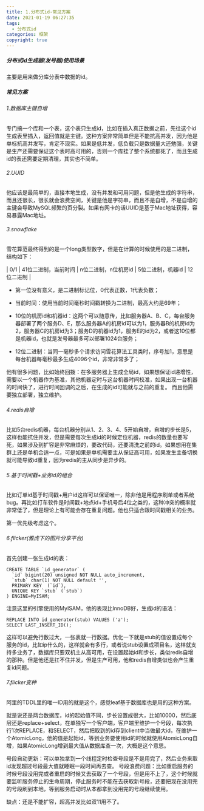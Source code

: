 ```yaml
---
title: 1.分布式id-常见方案
date: 2021-01-19 06:27:35
tags:
  - 分布式id
categories: 框架
copyright: true
---
```


##### 分布式id生成器(发号器)使用场景

主要是用来做分库分表中数据的id。

##### 常见方案

###### 1.数据库主键自增

专门搞一个库和一个表，这个表只生成id，比如在插入真正数据之前，先往这个id生成表里插入，返回值就是主键。这种方案非常简单但是不能抗高并发，因为他是单标抗高并发写，肯定不现实。如果是低并发，低负载只是数据量大还勉强，关键是生产还需要保证这个表时高可用的，否则一个库挂了整个系统都死了，而且生成id的表还需要定期清理，其实也不简单。

###### 2.UUID

他应该是最简单的，直接本地生成，没有并发和可用问题，但是他生成的字符串，而且还很长，很长就会浪费空间，关键是他是字符串，而且不是自增，不是自增的主键会导致MySQL频繁的页分裂。如果有网卡的话UUID是基于Mac地址获得，容易暴露Mac地址。

###### 3.snowflake

雪花算范最终得到的是一个long类型数字，但是在计算的时候使用的是二进制，结构如下： 

| 0/1 | 41位二进制，当前时间 | n位二进制，n位机房id | 5位二进制，机器id | 12位二进制 |


* 第一位没有意义，是二进制标记位，0代表正数，1代表负数；

* 当前时间：使用当前时间毫秒时间戳转换为二进制，最高大约是69年；

* 10位的机房id和机器id：这两个可以随意传，比如服务器A、B、C，每台服务器部署了两个服务D、E，那么服务器A的机房id可以为1，服务器B的机房id为2，服务器C的机房id为3；服务D的机器id为1，服务E的id为2，或者这10位都是机器id，也就是发号器最多可以部署1024台服务；

* 12位二进制：当同一毫秒多个请求访问雪花算法工具类时，序号加1，意思是每台机器每毫秒最多生成4096个id，非常非常多了； 

他有很多问题，比如始终回拨：在多服务器上生成全局id，如果想保证id递增性，需要以一个机器作为基准，其他机器定时与这台机器时间校准，如果出现一台机器的时间快了，进行时间回调的之后，在生成的id可能就与之前的重复。
而且他需要独立部署，独立维护。 

###### 4.redis自增

比如5台redis机器，每台机器分别从1、2、3、4、5开始自增，自增的步长是5，这样也能抗住并发，但是需要每次生成id的时候定位机器，redis的数量也要写死，如果涉及到扩容是非常麻烦的，要改代码，还要清洗之前的id。如果想用在集群上还是单机合适一点，可是如果是单机需要主从保证高可用，如果发生主备切换就可能导致id重复，因为redis的主从同步是异步的。

###### 5.基于时间戳+业务id的组合

比如订单id基于时间戳+用户id这样可以保证唯一，除非他是用程序刷单或者系统bug。再比如打车软件是时间戳+地点id+手机号后4位之类的，这种冲突的概率就非常低了，但是理论上有可能会存在重复问题。他也只适合跟时间戳相关的业务。

第一优先级考虑这个。

###### 6.flicker(雅虎下的图片分享平台)

首先创建一张生成id的表：

```mysql
CREATE TABLE `id_generator` (  
  `id` bigint(20) unsigned NOT NULL auto_increment,  
  `stub` char(1) NOT NULL default '',  
  PRIMARY KEY  (`id`),  
  UNIQUE KEY `stub` (`stub`)  
) ENGINE=MyISAM;
```

注意这里的引擎使用的MyISAM，他的表现比InnoDB好，生成id的语法：

```mysql
REPLACE INTO id_generator(stub) VALUES ('a');  
SELECT LAST_INSERT_ID();
```

这样可以避免行数过大，一张表就一行数据。优化一下就是stub的值设置成每个服务的id，比如ip什么的，这样就会有多行，或者说stub设置成项目名，这样就支持多业务了，数据库只要双机主从高可用，在设置起始id和步长，类似redis自增的那种。但是他还是扛不住并发，但是生产可用，他和redis自增类似也会产生重复id问题。

###### 7.flicker变种

阿里的TDDL里的唯一ID用的就是这个，感觉leaf基于数据库也是用的这种方案。

就是说还是两台数据库，id的起始值不同，步长设置成很大，比如10000，然后底层还是replace+select，在单独写一个客户端，客户端里维护一个号段，每次执行1次REPLACE，和SELECT，然后把取到的id存到client中当做最大id，在维护一个AtomicLong，他的值是起始id，等到业务要使用id的时候就使用AtomicLong自增，如果AtomicLong增到最大值从数据库查一次，大概是这个意思。

号段自动更新：可以单独拿到一个线程定时检查号段是不是用完了，然后业务来取id发现超过号段最大值就睡眠一段时间再去查。
号段浪费问题：比如重启服务的时候号段没用完或者重启的时候又去获取了一个号段，但是用不上了，这个时候就要监听服务停止的生命周期，停止服务时不能在去获取新号段，还要把现在没用完的号段刷到本地，等到服务启动时从本都拿到没用完的号段继续使用。

缺点：还是不能扩容，超高并发比如双11用不了。

